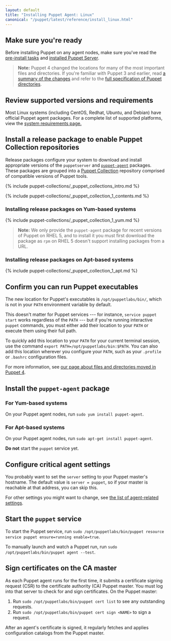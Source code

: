 ```yaml
---
layout: default
title: "Installing Puppet Agent: Linux"
canonical: "/puppet/latest/reference/install_linux.html"
---
```


[master_settings]: ./config_important_settings.html#settings-for-puppet-master-servers
[agent_settings]: ./config_important_settings.html#settings-for-agents-all-nodes
[where]: ./whered_it_go.html
[dns_alt_names]: /references/latest/configuration.html#dnsaltnames
[server_heap]: /puppetserver/2.2/install_from_packages.html#memory-allocation
[puppetserver_confd]: /puppetserver/2.2/configuration.html
[server_install]: /puppetserver/2.2/install_from_packages.html
[modules]: ./modules_fundamentals.html
[main manifest]: ./dirs_manifest.html
[environments]: ./environments.html
[Puppet Collection]: ./puppet_collections.html
[`puppet-agent`]: ./about_agent.html

## Make sure you're ready

Before installing Puppet on any agent nodes, make sure you've read the [pre-install tasks](./install_pre.html) and [installed Puppet Server][server_install].

> **Note:** Puppet 4 changed the locations for many of the most important files and directories. If you're familiar with Puppet 3 and earlier, read [a summary of the changes][where] and refer to the [full specification of Puppet directories](https://github.com/puppetlabs/puppet-specifications/blob/master/file_paths.md).

## Review supported versions and requirements

Most Linux systems (including CentOS, Redhat, Ubuntu, and Debian) have official Puppet agent packages. For a complete list of supported platforms, view the [system requirements page.](./system_requirements.html)

## Install a release package to enable Puppet Collection repositories

Release packages configure your system to download and install appropriate versions of the `puppetserver` and [`puppet-agent`][] packages. These packages are grouped into a [Puppet Collection][] repository comprised of compatible versions of Puppet tools.

{% include puppet-collections/_puppet_collections_intro.md %}

{% include puppet-collections/_puppet_collection_1_contents.md %}

### Installing release packages on Yum-based systems

{% include puppet-collections/_puppet_collection_1_yum.md %}

> **Note:** We only provide the `puppet-agent` package for recent versions of Puppet on RHEL 5, and to install it you must first download the package as `rpm` on RHEL 5 doesn't support installing packages from a URL.

### Installing release packages on Apt-based systems

{% include puppet-collections/_puppet_collection_1_apt.md %}

## Confirm you can run Puppet executables

The new location for Puppet's executables is `/opt/puppetlabs/bin/`, which is not in your `PATH` environment variable by default.

This doesn't matter for Puppet services --- for instance, `service puppet start` works regardless of the `PATH` --- but if you're running interactive `puppet` commands, you must either add their location to your `PATH` or execute them using their full path.

To quickly add this location to your `PATH` for your current terminal session, use the command `export PATH=/opt/puppetlabs/bin:$PATH`. You can also add this location wherever you configure your `PATH`, such as your `.profile` or `.bashrc` configuration files.

For more information, see [our page about files and directories moved in Puppet 4][where].

## Install the `puppet-agent` package

### For Yum-based systems

On your Puppet agent nodes, run `sudo yum install puppet-agent`.

### For Apt-based systems

On your Puppet agent nodes, run `sudo apt-get install puppet-agent`.

**Do not** start the `puppet` service yet.

## Configure critical agent settings

You probably want to set the `server` setting to your Puppet master's hostname. The default value is `server = puppet`, so if your master is reachable at that address, you can skip this.

For other settings you might want to change, see [the list of agent-related settings][agent_settings].

## Start the `puppet` service

To start the Puppet service, run `sudo /opt/puppetlabs/bin/puppet resource service puppet ensure=running enable=true`.

To manually launch and watch a Puppet run, run `sudo /opt/puppetlabs/bin/puppet agent --test`.

## Sign certificates on the CA master

As each Puppet agent runs for the first time, it submits a certificate signing request (CSR) to the certificate authority (CA) Puppet master. You must log into that server to check for and sign certificates. On the Puppet master:

1. Run `sudo /opt/puppetlabs/bin/puppet cert list` to see any outstanding requests.
1. Run `sudo /opt/puppetlabs/bin/puppet cert sign <NAME>` to sign a request.

After an agent's certificate is signed, it regularly fetches and applies configuration catalogs from the Puppet master.